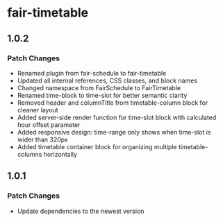 # fair-timetable

## 1.0.2

### Patch Changes

- Renamed plugin from fair-schedule to fair-timetable
- Updated all internal references, CSS classes, and block names
- Changed namespace from FairSchedule to FairTimetable
- Renamed time-block to time-slot for better semantic clarity
- Removed header and columnTitle from timetable-column block for cleaner layout
- Added server-side render function for time-slot block with calculated hour offset parameter
- Added responsive design: time-range only shows when time-slot is wider than 320px
- Added timetable container block for organizing multiple timetable-columns horizontally

## 1.0.1

### Patch Changes

- Update dependencies to the newest version
